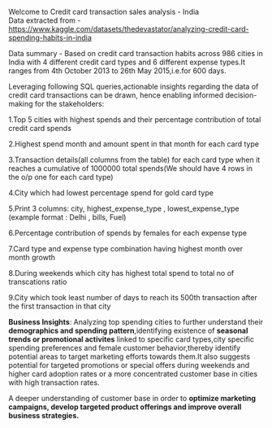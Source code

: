 Welcome to Credit card transaction sales analysis - India                                                                                                                      
Data extracted from - https://www.kaggle.com/datasets/thedevastator/analyzing-credit-card-spending-habits-in-india

Data summary - Based on credit card transaction habits across 986 cities in India with 4 different credit card types and 6 different expense types.It ranges from 4th October 2013 to 26th May 2015,i.e.for 600 days.

Leveraging following SQL queries,actionable insights regarding the data of credit card transactions can be drawn, hence enabling informed decision-making for the stakeholders:

1.Top 5 cities with highest spends and their percentage contribution of total credit card spends

2.Highest spend month and amount spent in that month for each card type

3.Transaction details(all columns from the table) for each card type when it reaches a cumulative of 1000000 total spends(We should have 4 rows in the o/p one for each card type)

4.City which had lowest percentage spend for gold card type

5.Print 3 columns: city, highest_expense_type , lowest_expense_type (example format : Delhi , bills, Fuel)

6.Percentage contribution of spends by females for each expense type

7.Card type and expense type combination having highest month over month growth

8.During weekends which city has highest total spend to total no of transcations ratio

9.City which took least number of days to reach its 500th transaction after the first transaction in that city

**Business Insights**: Analyzing top spending cities to further understand their **demographics and spending pattern**,identifying existence of **seasonal trends or promotional activites** linked to specific card types,city specific spending preferences and female customer behavior,thereby identify potential areas to target marketing efforts towards them.It also suggests potential for targeted promotions or special offers during weekends and higher card adoption rates or a more concentrated customer base in cities with high transaction rates.

A deeper understanding of customer base in order to **optimize marketing campaigns, develop targeted product offerings and improve overall business strategies.**

